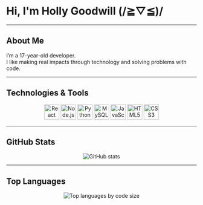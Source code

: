 # Hi, I'm Holly Goodwill (/≧▽≦)/

---

## About Me

I’m a 17-year-old developer.  
I like making real impacts through technology and solving problems with code.

---

## Technologies & Tools

<p align="center">
  <img src="https://cdn.jsdelivr.net/gh/devicons/devicon/icons/react/react-original.svg" width="40" alt="React Native" />
  <img src="https://cdn.jsdelivr.net/gh/devicons/devicon/icons/nodejs/nodejs-original.svg" width="40" alt="Node.js" />
  <img src="https://cdn.jsdelivr.net/gh/devicons/devicon/icons/python/python-original.svg" width="40" alt="Python" />
  <img src="https://cdn.jsdelivr.net/gh/devicons/devicon/icons/mysql/mysql-original.svg" width="40" alt="MySQL" />
  <img src="https://cdn.jsdelivr.net/gh/devicons/devicon/icons/javascript/javascript-original.svg" width="40" alt="JavaScript" />
  <img src="https://cdn.jsdelivr.net/gh/devicons/devicon/icons/html5/html5-original.svg" width="40" alt="HTML5" />
  <img src="https://cdn.jsdelivr.net/gh/devicons/devicon/icons/css3/css3-original.svg" width="40" alt="CSS3" />
</p>

---

## GitHub Stats

<p align="center">
  <img src="https://github-readme-stats.vercel.app/api?username=HoGoodDev&show_icons=true&theme=radical" alt="GitHub stats" />
</p>

---

## Top Languages

<p align="center">
  <img src="https://github-readme-stats.vercel.app/api/top-langs/?username=HoGoodDev&langs_count=10&layout=compact&theme=radical" alt="Top languages by code size" />
</p>

